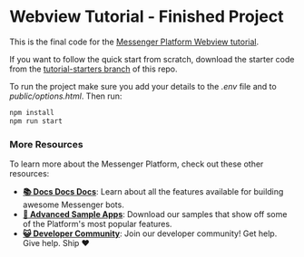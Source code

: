 # Webview Tutorial - Finished Project

This is the final code for the [Messenger Platform Webview tutorial](https://blog.messengerdevelopers.com/using-the-webview-to-create-richer-bot-to-user-interactions-ed8a789523c6).

If you want to follow the quick start from scratch, download the starter code from the [tutorial-starters branch](https://github.com/fbsamples/messenger-platform-samples/tree/tutorial-starters/webview) of this repo.

To run the project make sure you add your details to the _.env_ file and to _public/options.html_. Then run:

```bash
npm install
npm run start
```

### More Resources

To learn more about the Messenger Platform, check out these other resources:

- **[📚 Docs Docs Docs](https://developers.facebook.com/docs/messenger-platform/)**: Learn about all the features available for building awesome Messenger bots.
- **[📱 Advanced Sample Apps](https://github.com/fbsamples/messenger-bot-samples)**: Download our samples that show off some of the Platform's most popular features.
- **[😺 Developer Community](https://www.facebook.com/groups/messengerplatform/)**: Join our developer community! Get help. Give help. Ship ❤️
